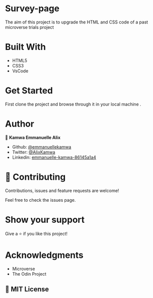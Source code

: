 # Survey-page

The aim of this project is to upgrade the HTML and CSS code of a past microverse trials project

# Built With

- HTML5
- CSS3
- VsCode

# Get Started

First clone the project and browse through it in your local machine .

# Author

👤 **Kamwa Emmanuelle Alix**

-   Github: [@emmanuellekamwa](https://github.com/emmanuellekamwa)
-   Twitter: [@AlixKamwa](https://twitter.com/AlixKamwa)
-   Linkedin: [emmanuelle-kamwa-86145a1a4](https://www.linkedin.com/in/emmanuelle-kamwa-86145a1a4/)

# 🤝 Contributing

Contributions, issues and feature requests are welcome!

Feel free to check the issues page.

# Show your support

Give a ⭐️ if you like this project!

# Acknowledgments

-   Microverse
-   The Odin Project

## 📝 MIT License